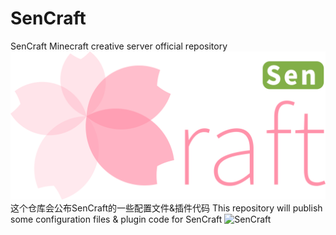 # SenCraft
SenCraft Minecraft creative server official repository
![](logo.png)
这个仓库会公布SenCraft的一些配置文件&插件代码
This repository will publish some configuration files & plugin code for SenCraft
![SenCraft](ttps://tietu.mclists.cn/banner/purple/5545/1.jpg)
